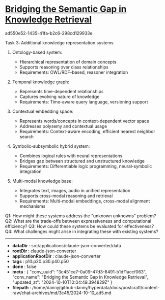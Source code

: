 # [Bridging the Semantic Gap in Knowledge Retrieval](https://claude.ai/chat/3c451ce7-0a09-47d3-8491-b1df1accf063)

ad550e52-1435-41fa-b2c6-298cd129933e

 Task 3: Additional knowledge representation systems

1. Ontology-based system:
   - Hierarchical representation of domain concepts
   - Supports reasoning over class relationships
   - Requirements: OWL/RDF-based, reasoner integration

2. Temporal knowledge graph:
   - Represents time-dependent relationships
   - Captures evolving nature of knowledge
   - Requirements: Time-aware query language, versioning support

3. Contextual embedding space:
   - Represents words/concepts in context-dependent vector space
   - Addresses polysemy and contextual usage
   - Requirements: Context-aware encoding, efficient nearest neighbor search

4. Symbolic-subsymbolic hybrid system:
   - Combines logical rules with neural representations
   - Bridges gap between structured and unstructured knowledge
   - Requirements: Differentiable logic programming, neural-symbolic integration

5. Multi-modal knowledge base:
   - Integrates text, images, audio in unified representation
   - Supports cross-modal reasoning and retrieval
   - Requirements: Multi-modal embeddings, cross-modal alignment mechanisms

Q1: How might these systems address the "unknown unknowns" problem?
Q2: What are the trade-offs between expressiveness and computational efficiency?
Q3: How could these systems be evaluated for effectiveness?
Q4: What challenges might arise in integrating these with existing systems?

---

* **dataDir** : src/applications/claude-json-converter/data
* **rootDir** : claude-json-converter
* **applicationRootDir** : claude-json-converter
* **tags** : p10.p20.p30.p40.p50
* **done** : false
* **meta** : {
  "conv_uuid": "3c451ce7-0a09-47d3-8491-b1df1accf063",
  "conv_name": "Bridging the Semantic Gap in Knowledge Retrieval",
  "updated_at": "2024-10-10T10:04:49.394829Z"
}
* **filepath** : /home/danny/github-danny/hyperdata/docs/postcraft/content-raw/chat-archives/md/3c45/2024-10-10_ad5.md